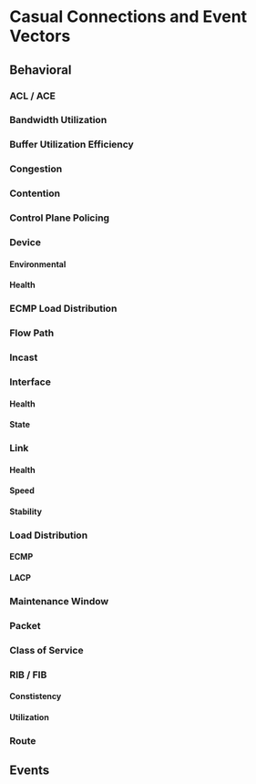 # Casual Connections and Event Vectors
## Behavioral
### ACL / ACE 
### Bandwidth Utilization
### Buffer Utilization Efficiency
### Congestion
### Contention
### Control Plane Policing
### Device
#### Environmental 
#### Health
### ECMP Load Distribution
### Flow Path
### Incast
### Interface
#### Health
#### State
### Link
#### Health
#### Speed
#### Stability
### Load Distribution 
#### ECMP
#### LACP
### Maintenance Window
### Packet
### Class of Service
### RIB / FIB 
#### Constistency
#### Utilization
### Route
####
## Events